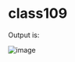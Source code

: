 # class109

Output is:

![image](https://user-images.githubusercontent.com/63299443/117537674-33d57000-b020-11eb-94a7-55c241a41e50.png)
